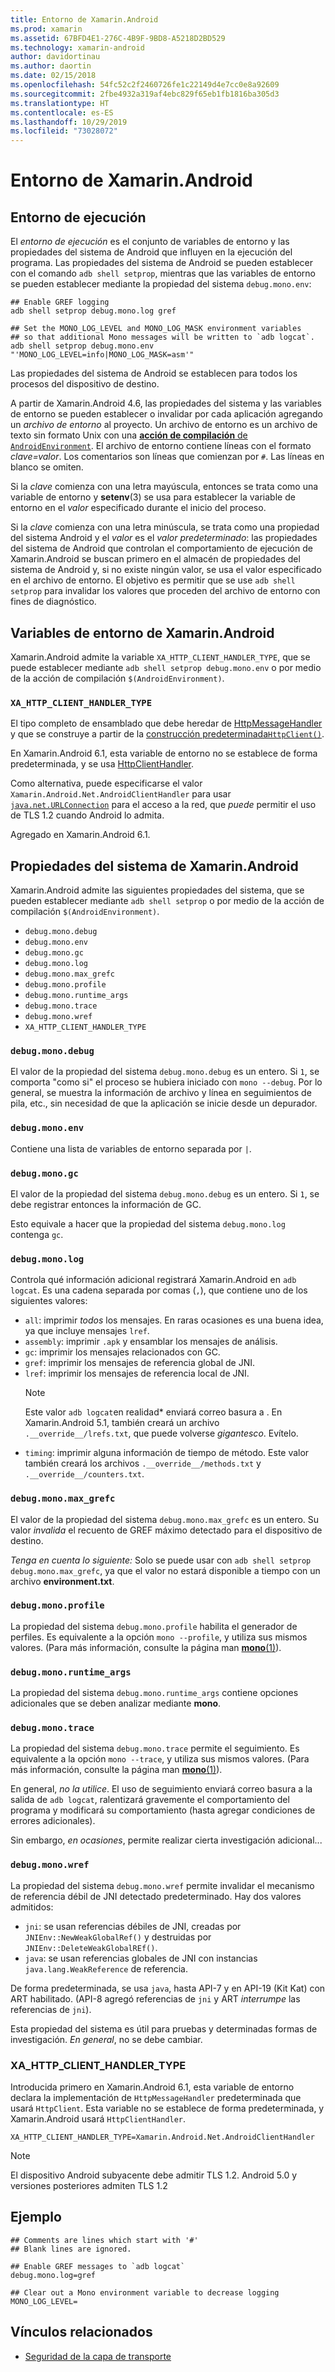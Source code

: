 ```yaml
---
title: Entorno de Xamarin.Android
ms.prod: xamarin
ms.assetid: 67BFD4E1-276C-4B9F-9BD8-A5218D2BD529
ms.technology: xamarin-android
author: davidortinau
ms.author: daortin
ms.date: 02/15/2018
ms.openlocfilehash: 54fc52c2f2460726fe1c22149d4e7cc0e8a92609
ms.sourcegitcommit: 2fbe4932a319af4ebc829f65eb1fb1816ba305d3
ms.translationtype: HT
ms.contentlocale: es-ES
ms.lasthandoff: 10/29/2019
ms.locfileid: "73028072"
---
```

# <a name="xamarinandroid-environment"></a>Entorno de Xamarin.Android

## <a name="execution-environment"></a>Entorno de ejecución

El *entorno de ejecución* es el conjunto de variables de entorno y las propiedades del sistema de Android que influyen en la ejecución del programa. Las propiedades del sistema de Android se pueden establecer con el comando `adb shell setprop`, mientras que las variables de entorno se pueden establecer mediante la propiedad del sistema `debug.mono.env`:

```shell
## Enable GREF logging
adb shell setprop debug.mono.log gref

## Set the MONO_LOG_LEVEL and MONO_LOG_MASK environment variables
## so that additional Mono messages will be written to `adb logcat`.
adb shell setprop debug.mono.env "'MONO_LOG_LEVEL=info|MONO_LOG_MASK=asm'"
```

Las propiedades del sistema de Android se establecen para todos los procesos del dispositivo de destino.

A partir de Xamarin.Android 4.6, las propiedades del sistema y las variables de entorno se pueden establecer o invalidar por cada aplicación agregando un *archivo de entorno* al proyecto. Un archivo de entorno es un archivo de texto sin formato Unix con una [**acción de compilación** de `AndroidEnvironment`](~/android/deploy-test/building-apps/build-process.md).
El archivo de entorno contiene líneas con el formato *clave=valor*.
Los comentarios son líneas que comienzan por `#`. Las líneas en blanco se omiten.

Si la *clave* comienza con una letra mayúscula, entonces se trata como una variable de entorno y **setenv**(3) se usa para establecer la variable de entorno en el *valor* especificado durante el inicio del proceso.

Si la *clave* comienza con una letra minúscula, se trata como una propiedad del sistema Android y el *valor* es el *valor predeterminado*: las propiedades del sistema de Android que controlan el comportamiento de ejecución de Xamarin.Android se buscan primero en el almacén de propiedades del sistema de Android y, si no existe ningún valor, se usa el valor especificado en el archivo de entorno. El objetivo es permitir que se use `adb shell setprop` para invalidar los valores que proceden del archivo de entorno con fines de diagnóstico.

## <a name="xamarinandroid-environment-variables"></a>Variables de entorno de Xamarin.Android

Xamarin.Android admite la variable `XA_HTTP_CLIENT_HANDLER_TYPE`, que se puede establecer mediante `adb shell setprop debug.mono.env` o por medio de la acción de compilación `$(AndroidEnvironment)`.

### `XA_HTTP_CLIENT_HANDLER_TYPE`

El tipo completo de ensamblado que debe heredar de [HttpMessageHandler](https://docs.microsoft.com/dotnet/api/system.net.http.httpmessagehandler?view=xamarinandroid-7.1) y que se construye a partir de la [construcción predeterminada`HttpClient()`](https://docs.microsoft.com/dotnet/api/system.net.http.httpclient.-ctor?view=xamarinandroid-7.1#System_Net_Http_HttpClient__ctor).

En Xamarin.Android 6.1, esta variable de entorno no se establece de forma predeterminada, y se usa [HttpClientHandler](https://docs.microsoft.com/dotnet/api/system.net.http.httpclienthandler?view=xamarinandroid-7.1).

Como alternativa, puede especificarse el valor `Xamarin.Android.Net.AndroidClientHandler` para usar [`java.net.URLConnection`](xref:Java.Net.URLConnection)
para el acceso a la red, que *puede* permitir el uso de TLS 1.2 cuando Android lo admita.

Agregado en Xamarin.Android 6.1.

## <a name="xamarinandroid-system-properties"></a>Propiedades del sistema de Xamarin.Android

Xamarin.Android admite las siguientes propiedades del sistema, que se pueden establecer mediante `adb shell setprop` o por medio de la acción de compilación `$(AndroidEnvironment)`.

- `debug.mono.debug`
- `debug.mono.env`
- `debug.mono.gc`
- `debug.mono.log`
- `debug.mono.max_grefc`
- `debug.mono.profile`
- `debug.mono.runtime_args`
- `debug.mono.trace`
- `debug.mono.wref`
- `XA_HTTP_CLIENT_HANDLER_TYPE`

### `debug.mono.debug`

El valor de la propiedad del sistema `debug.mono.debug` es un entero. Si `1`, se comporta "como si" el proceso se hubiera iniciado con `mono --debug`.
Por lo general, se muestra la información de archivo y línea en seguimientos de pila, etc., sin necesidad de que la aplicación se inicie desde un depurador.

### `debug.mono.env`

Contiene una lista de variables de entorno separada por `|`.

### `debug.mono.gc`

El valor de la propiedad del sistema `debug.mono.debug` es un entero.
Si `1`, se debe registrar entonces la información de GC.

Esto equivale a hacer que la propiedad del sistema `debug.mono.log` contenga `gc`.

### `debug.mono.log`

Controla qué información adicional registrará Xamarin.Android en `adb logcat`.
Es una cadena separada por comas (`,`), que contiene uno de los siguientes valores:

- `all`: imprimir *todos* los mensajes. En raras ocasiones es una buena idea, ya que incluye mensajes `lref`.
- `assembly`: imprimir `.apk` y ensamblar los mensajes de análisis.
- `gc`: imprimir los mensajes relacionados con GC.
- `gref`: imprimir los mensajes de referencia global de JNI.
- `lref`: imprimir los mensajes de referencia local de JNI.
  > [!NOTE]
  > Este valor `adb logcat`en realidad* enviará correo basura a .
  > En Xamarin.Android 5.1, también creará un archivo `.__override__/lrefs.txt`, que puede volverse *gigantesco*.
  > Evítelo.
- `timing`: imprimir alguna información de tiempo de método. Este valor también creará los archivos `.__override__/methods.txt` y `.__override__/counters.txt`.

### `debug.mono.max_grefc`

El valor de la propiedad del sistema `debug.mono.max_grefc` es un entero.
Su valor *invalida* el recuento de GREF máximo detectado para el dispositivo de destino.

*Tenga en cuenta lo siguiente:* Solo se puede usar con `adb shell setprop
debug.mono.max_grefc`, ya que el valor no estará disponible a tiempo con un archivo **environment.txt**.

### `debug.mono.profile`

La propiedad del sistema `debug.mono.profile` habilita el generador de perfiles.
Es equivalente a la opción `mono --profile`, y utiliza sus mismos valores. (Para más información, consulte la página man [**mono**(1)](http://docs.go-mono.com/?link=man%3amono(1))).

### `debug.mono.runtime_args`

La propiedad del sistema `debug.mono.runtime_args` contiene opciones adicionales que se deben analizar mediante **mono**.

### `debug.mono.trace`

La propiedad del sistema `debug.mono.trace` permite el seguimiento.
Es equivalente a la opción `mono --trace`, y utiliza sus mismos valores. (Para más información, consulte la página man [**mono**(1)](http://docs.go-mono.com/?link=man%3amono(1))).

En general, *no la utilice*. El uso de seguimiento enviará correo basura a la salida de `adb logcat`, ralentizará gravemente el comportamiento del programa y modificará su comportamiento (hasta agregar condiciones de errores adicionales).

Sin embargo, *en ocasiones*, permite realizar cierta investigación adicional...

### `debug.mono.wref`

La propiedad del sistema `debug.mono.wref` permite invalidar el mecanismo de referencia débil de JNI detectado predeterminado. Hay dos valores admitidos:

- `jni`: se usan referencias débiles de JNI, creadas por `JNIEnv::NewWeakGlobalRef()` y destruidas por `JNIEnv::DeleteWeakGlobalREf()`.
- `java`: se usan referencias globales de JNI con instancias `java.lang.WeakReference` de referencia.

De forma predeterminada, se usa `java`, hasta API-7 y en API-19 (Kit Kat) con ART habilitado. (API-8 agregó referencias de `jni` y ART *interrumpe* las referencias de `jni`).

Esta propiedad del sistema es útil para pruebas y determinadas formas de investigación.
*En general*, no se debe cambiar.

### <a name="xa_http_client_handler_type"></a>XA\_HTTP\_CLIENT\_HANDLER\_TYPE

Introducida primero en Xamarin.Android 6.1, esta variable de entorno declara la implementación de `HttpMessageHandler` predeterminada que usará `HttpClient`. Esta variable no se establece de forma predeterminada, y Xamarin.Android usará `HttpClientHandler`.

```shell
XA_HTTP_CLIENT_HANDLER_TYPE=Xamarin.Android.Net.AndroidClientHandler
```

> [!NOTE]
> El dispositivo Android subyacente debe admitir TLS 1.2.
Android 5.0 y versiones posteriores admiten TLS 1.2

## <a name="example"></a>Ejemplo

```shell
## Comments are lines which start with '#'
## Blank lines are ignored.

## Enable GREF messages to `adb logcat`
debug.mono.log=gref

## Clear out a Mono environment variable to decrease logging
MONO_LOG_LEVEL=
```

## <a name="related-links"></a>Vínculos relacionados

- [Seguridad de la capa de transporte](~/cross-platform/app-fundamentals/transport-layer-security.md)
